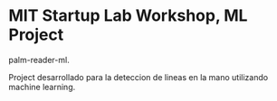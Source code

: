 # MIT Startup Lab Workshop, ML Project
palm-reader-ml.

Project desarrollado para la deteccion de lineas en la mano utilizando machine learning.
